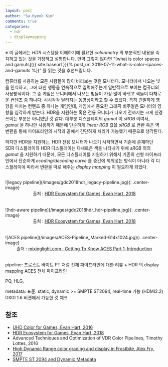 ```yaml
---
layout: post
author: "Su-Hyeok Kim"
comments: true
categories:
  - hdr
  - displaymapping
---
```


※ 이 글에서는 _HDR_ 시스템을 이해하기에 필요한 _colorimetry_ 의 부분적인 내용을 숙지하고 있는 것을 가정하고 설명합니다. 만약 그렇지 않다면 "[what is color spaces and gamuts]({{ site.baseurl }}{% post_url 2019-07-11-what-is-color-spaces-and-gamuts %})" 를 읽는 것을 추천드립니다.

컴퓨터를 사용하는 모든 사람들이 많이 바라보는 것은 모니터다. 모니터에서 나오는 빛을 인식하고, 그에 대한 행동을 연속적으로 입력해주는게 일반적으로 보이는 컴퓨터의 사용방식이다. 그 중 게임은 모니터에서 나오는 빛들이 가장 많이 바뀌고 색들이 다채로운 컨텐츠 중 하나다. 시시각각 달라지는 동영상이라고 할 수 있겠다. 특히 긴밀하게 영향을 미치는 컨텐츠 중 하나는 게임인데, 게임에서 중요한 그래픽 비주얼은 모니터의 영향을 심각하게 받는다. HDR을 지원하는 혹은 전용 모니터가 나오기 전까지는 크게 신경쓰이는 부분은 아니였던 것 같다. 대부분 디스플레이의 _gamut_ 이 _sRGB_ 이여서, _gamut_ 을 하나만 사용하기 때문에 단순하게 _linear RGB_ 값읋 _sRGB_ 로 변환 혹은 역변환을 통해 파이프라인의 시작과 끝에서 간단하게 처리가 가능했기 때문으로 생각된다.

하지만 HDR을 지원하는, HDR 전용 모니터가 나오기 시작하면서 기존에 존재하던 SDR 디스플레이와 HDR 디스플레이는 다채로은 색을 나타내기 위해 _sRGB_ 외의  _gamut_ 을 지원하기 때문에, 모든 디스플레이를 지원하기 위해서 기존의 선형 파이프라인에서 단순하게 _ecoding/decoding curve_ 를 중간에 끼워넣는 방식이 아니라 각 디스플레이에 따라서 변환을 따로 해주는 _display mapping_ 이 필요하게 되었다.

<!-- more -->

<br/>
![legacy pipeline](/images/gdc2018hdr_legacy-pipeline.jpg){: .center-image}
<center>출처 : <a href="https://developer.nvidia.com/hdr-gdc-2018">HDR Ecosystem for Games, Evan Hart, 2018
</a>
<br/>
</center>
<br/>

<br/>
![hdr-aware pipeline](/images/gdc2018hdr_hdr-pipeline.jpg){: .center-image}
<center>출처 : <a href="https://developer.nvidia.com/hdr-gdc-2018">HDR Ecosystem for Games, Evan Hart, 2018
</a>
<br/>
</center>
<br/>


<br/>
![ACES pipeline](/images/ACES-Pipeline_Marked-614x1024.jpg){: .center-image}
<center>출처 : <a href="https://mixinglight.com/color-tutorial/getting-know-aces/">mixinglight.com : Getting To Know ACES Part 1: Introduction
</a>
<br/>
</center>
<br/>

pipeline:
  프로스트 바이트 PT 처럼 전체 파이프라인에 대한 리뷰 + HDR 의 display mapping
  ACES 전체 파이프라인

PQ, HLG,

metadata:
  표준: static, dynamic >= SMPTE ST2094, real-time 가능 (HDMI2.2)
  DXGI 1.6 버젼에서 가능한 것 체크

<!--

    gamma curve, EOFT, OEFT, perceptual quantizer, hybrid log gamma

UHD Color For Games

    Scene Refered vs Output Refered

    OETF & EOTF

  Where UHD fits with Gaming

    What your game can gain

    A practical path to utilizing UHD in the near term

    Physically-based Rendering

    Scenes that will utilize HDR well

    validating your Scene

    Scene-Referred Post Processing

    ACES-derived Tone Mapper

    Scene-Referred Color grading

    Practical Implementation

    FP16 scRGB Back Buffer

    UHD Metadata
    2018 버젼에서 SMPTE 2084 는 static, SMPTE 2094 는 다이나믹 하게 메타데이터를 바꿔서 할 수 있음.

    UI Compositing

    tone mapping in more depth
        local vs global : local 이 temporal stability + 적당한 퀄에는 꽤 많은 ㅣㅂ용 + 가끔 하이퍼리얼같음 => global tonemapper(disney local op: http://zurich.disneyresearch.com/~taydin/_resources/publication/vtm.pdf)
        luminance vs independent rgb channel tonemapping operation,
          rgb 채널은 LMS Cone 인식, peak luminance  로 갈수록 알아서 netural desaturation
          luminance 는 more colorful, art directing 이 있으면 ㄱ
        tonemapping curve 는 display output luminance range 에 따라 다랄짐.
          상황 가정 : HDR 데이터 -> SDR tonemapping curve
            1. 너무 많이 압축해서, 이미지의 채도가 낮아진다. (chroma -> duller)
            2. 해당 커브에서 나와도, 기본적으로 SDR 커브는 추가적인 공간(extra dynamic range)를 지원하지 않는 상황에서 쓰이기 때문에 [0, 1] 범위로 클리핑된다.
            3. 대부분의 씬에서의 luminance level 은 굉장히 밝게 된다. 1000nit 로 범위를 강제로 늘린 reinhard operator 를 쓴다면, middle gray 가 150nit 가 나온다. 이는 sRGB 표현에 필요한 80nit 의 대략적인 두배이며, LCD monitor 의 max luminance level 이 대부분 200~300nit 인데, 보통은 max luminance level 로 출력하지 않고 그보다 낮게 출력하기 때문에, 거의 비슷한 밝기가 필요한 것으로 알 수 있다.
        HDR 커브는 최대한 많은 범위의 mid-tone 을 압축없이 표현하게 하는것이 목표. 그래서 sdr/ldr 커브와 비교하면 그부분에서 차이가 남. higtlight 또한 넓게 표현하기 위해 덜 압축함. (압축 -> 기존의 값을 좁게 매핑하는 것.)
        결론 : ACES tonemapping curve 는 사실상의 표준, cinematric look 에 최적, color channel 적용이라서 netural desaturation of highlight
    Parameterized ACES
      ACES 는 단지 프레임워크 일 뿐이다. ODT 가 많아지면 많아질수록 이를 탑재하는 device 의 ODT 종류도 다양해진다. 이들을 커버하기 위해 reference ODT 의 Parameterized 버젼을 만들었다. 이는 쉐이더 개발/유지를 쉽게 만든다.
      Parameterization 의 가장 중요한건 "조정 가능한" ODT curve 를 만드는거다. 이는 2차 곡선, 고정된 middle gray, 입력된 luminance, 출력할 luminance 로 정의된다. 즉 이 값ㅇ르 바꾸어서 세팅도 가능하다는 것. (tweak)
      luminance 기반으로도 계산 가능하다. luminance 로 조정된 값과 RGB 로 조정된 값을 interpolation 해서 사용가능
      나머지 factor 는 display white point : 기본적으로 쓰는 illuminant D65 를 사용하고, output gamut 은 sRGB 로부터 시작해서 scRGB 간다. viewing environtment
-->

<!--
  application of color space in display
-->

## 참조

 - [UHD Color for Games, Evan Hart, 2016](https://developer.nvidia.com/sites/default/files/akamai/gameworks/hdr/UHDColorForGames.pdf)
 - [HDR Ecosystem for Games, Evan Hart, 2018](https://developer.nvidia.com/hdr-gdc-2018)
 - Advanced Techniques and Optimization of VDR Color Pipelines, Timothy Lottes, 2016
 - [High Dynamic Range color grading and display in Frostbite, Alex Fry, 2017](https://www.ea.com/frostbite/news/high-dynamic-range-color-grading-and-display-in-frostbite)
 - [SMPTE ST 2094 and Dynamic Metadata](https://www.smpte.org/sites/default/files/2017-01-12-ST-2094-Borg-V2-Handout.pdf)

